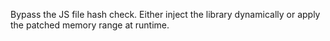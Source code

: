 Bypass the JS file hash check.
Either inject the library dynamically or apply the patched memory range at runtime.